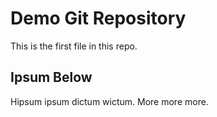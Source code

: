 # Demo Git Repository

This is the first file in this repo.

## Ipsum Below

Hipsum ipsum dictum wictum. More more more.